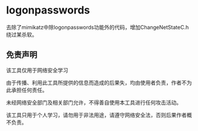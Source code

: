 # logonpasswords

去除了mimikatz中除logonpasswords功能外的代码，增加ChangeNetStateC.h绕过某杀软。

## 免责声明

该工具仅用于网络安全学习

由于传播、利用此工具所提供的信息而造成的后果失，均由使用者负责，作者不为此承担任何责任。

未经网络安全部门及相关部门允许，不得善自使用本工具进行任何攻击活动。

该工具只用于个人学习，请勿用于非法用途，请遵守网络安全法，否则后果作者概不负责。
